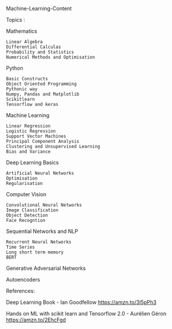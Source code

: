 Machine-Learning-Content

Topics :

Mathematics

    Linear Algebra
    Differential Calculas
    Probability and Statistics
    Numerical Methods and Optimisation

Python

    Basic Constructs
    Object Oriented Programming
    Pythonic way
    Numpy, Pandas and Matplotlib
    Scikitlearn
    Tensorflow and keras

Machine Learning

    Linear Regression
    Logistic Regression
    Support Vector Machines
    Principal Component Analysis
    Clustering and Unsupervised Learning
    Bias and Variance

Deep Learning Basics

    Artificial Neural Networks
    Optimisation 
    Regularisation

Computer Vision

    Convolutional Neural Networks
    Image Classification
    Object Detection
    Face Recogntion

Sequential Networks and NLP

    Recurrent Neural Networks
    Time Series
    Long short term memory
    BERT

Generative Adversarial Networks

Autoencoders

References:

Deep Learning Book - Ian Goodfellow https://amzn.to/3l5pPh3

Hands on ML with scikit learn and Tensorflow 2.0 - Aurélien Géron https://amzn.to/2EhcFgd
